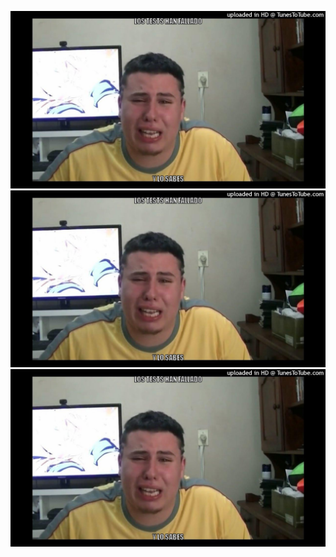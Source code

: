 ![alt text](https://github.com/RFerrerIesEstacio/actividadGitHubActions/blob/readme-job/.github/actions/change-readme/outputImg/6tzssh.jpg?raw=true)
![alt text](https://github.com/RFerrerIesEstacio/actividadGitHubActions/blob/readme-job/.github/actions/change-readme/outputImg/gspnr.jpg?raw=true)
![alt text](https://github.com/RFerrerIesEstacio/actividadGitHubActions/blob/readme-job/.github/actions/change-readme/outputImg/1di57.jpg?raw=true)
